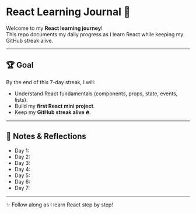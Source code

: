 # React Learning Journal 📘

Welcome to my **React learning journey**!  
This repo documents my daily progress as I learn React while keeping my GitHub streak alive.  

---


## 🏆 Goal  
By the end of this 7-day streak, I will:  
- Understand React fundamentals (components, props, state, events, lists).  
- Build my **first React mini project**.  
- Keep my **GitHub streak alive 🔥**.  

---

## 📌 Notes & Reflections  
- Day 1:  
- Day 2:  
- Day 3:  
- Day 4:  
- Day 5:  
- Day 6:  
- Day 7:  

---

✨ Follow along as I learn React step by step!
